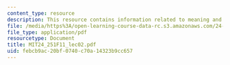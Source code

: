 ```yaml
---
content_type: resource
description: This resource contains information related to meaning and reference.
file: /media/https%3A/open-learning-course-data-rc.s3.amazonaws.com/24-251-introduction-to-philosophy-of-language-fall-2011/febcb9ac20bf0740c70a14323b9cc657_MIT24_251F11_lec02.pdf
file_type: application/pdf
resourcetype: Document
title: MIT24_251F11_lec02.pdf
uid: febcb9ac-20bf-0740-c70a-14323b9cc657
---
```

